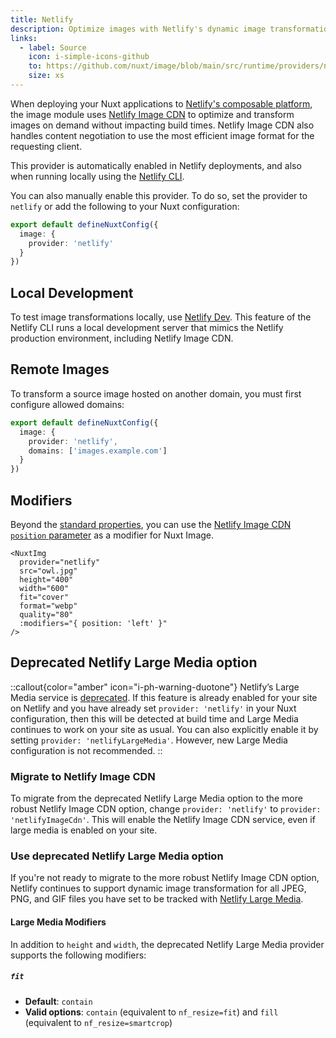 ```yaml
---
title: Netlify
description: Optimize images with Netlify's dynamic image transformation service.
links:
  - label: Source
    icon: i-simple-icons-github
    to: https://github.com/nuxt/image/blob/main/src/runtime/providers/netlify.ts
    size: xs
---
```


When deploying your Nuxt applications to [Netlify's composable platform](https://docs.netlify.com/platform/overview), the image module uses [Netlify Image CDN](https://docs.netlify.com/image-cdn/overview) to optimize and transform images on demand without impacting build times. Netlify Image CDN also handles content negotiation to use the most efficient image format for the requesting client.

This provider is automatically enabled in Netlify deployments, and also when running locally using the [Netlify CLI](https://docs.netlify.com/cli/local-development).

You can also manually enable this provider. To do so, set the provider to `netlify` or add the following to your Nuxt configuration:

```ts [nuxt.config.ts]
export default defineNuxtConfig({
  image: {
    provider: 'netlify'
  }
})
```

## Local Development 

To test image transformations locally, use [Netlify Dev](https://docs.netlify.com/cli/local-development). This feature of the Netlify CLI runs a local development server that mimics the Netlify production environment, including Netlify Image CDN.

## Remote Images

To transform a source image hosted on another domain, you must first configure allowed domains: 

```ts [nuxt.config.ts]
export default defineNuxtConfig({
  image: {
    provider: 'netlify',
    domains: ['images.example.com']
  }
})
```

## Modifiers

Beyond the [standard properties](https://image.nuxt.com/usage/nuxt-img), you can use the [Netlify Image CDN `position` parameter](https://docs.netlify.com/image-cdn/overview/#position) as a modifier for Nuxt Image.

```vue
<NuxtImg
  provider="netlify"
  src="owl.jpg"
  height="400"
  width="600"
  fit="cover"
  format="webp"
  quality="80"
  :modifiers="{ position: 'left' }"
/>
```

## Deprecated Netlify Large Media option

::callout{color="amber" icon="i-ph-warning-duotone"}
Netlify’s Large Media service is [deprecated](https://answers.netlify.com/t/large-media-feature-deprecated-but-not-removed/100804). If this feature is already enabled for your site on Netlify and you have already set `provider: 'netlify'` in your Nuxt configuration, then this will be detected at build time and Large Media continues to work on your site as usual. You can also explicitly enable it by setting `provider: 'netlifyLargeMedia'`. However, new Large Media configuration is not recommended.
::

### Migrate to Netlify Image CDN

To migrate from the deprecated Netlify Large Media option to the more robust Netlify Image CDN option, change `provider: 'netlify'` to `provider: 'netlifyImageCdn'`. This will enable the Netlify Image CDN service, even if large media is enabled on your site.


### Use deprecated Netlify Large Media option

If you're not ready to migrate to the more robust Netlify Image CDN option, Netlify continues to support dynamic image transformation for all JPEG, PNG, and GIF files you have set to be tracked with [Netlify Large Media](https://docs.netlify.com/large-media/overview). 

#### Large Media Modifiers

In addition to `height` and `width`, the deprecated Netlify Large Media provider supports the following modifiers:

##### `fit`

* **Default**: `contain`
* **Valid options**: `contain` (equivalent to `nf_resize=fit`) and `fill` (equivalent to `nf_resize=smartcrop`)
